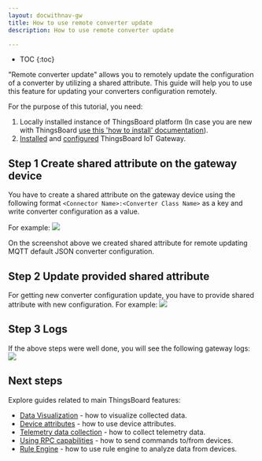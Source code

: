 ```yaml
---
layout: docwithnav-gw
title: How to use remote converter update
description: How to use remote converter update

---
```


* TOC
{:toc}

"Remote converter update" allows you to remotely update the configuration of a converter by utilizing a shared attribute.
This guide will help you to use this feature for updating your converters configuration remotely.

For the purpose of this tutorial, you need:  
1. Locally installed instance of ThingsBoard platform (In case you are new with ThingsBoard [use this 'how to install' documentation](/docs/user-guide/install/installation-options/)).
2. [Installed](/docs/iot-gateway/installation/) and [configured](/docs/iot-gateway/configuration/) ThingsBoard IoT Gateway. 

## Step 1 Create shared attribute on the gateway device

You have to create a shared attribute on the gateway device using the following 
format `<Connector Name>:<Converter Class Name>` as a key and write converter configuration as a value.

For example:
![](/images/gateway/remote-converter-update-create-shared-attr.png)

On the screenshot above we created shared attribute for remote updating MQTT default JSON converter configuration.

## Step 2 Update provided shared attribute

For getting new converter configuration update, you have to provide shared attribute with new configuration.
For example:
![](/images/gateway/remote-converter-update-shared-attr.png)

## Step 3 Logs

If the above steps were well done, you will see the following gateway logs:
![](/images/gateway/remote-converter-update-logs.png)

## Next steps

Explore guides related to main ThingsBoard features:

 - [Data Visualization](/docs/user-guide/visualization/) - how to visualize collected data.
 - [Device attributes](/docs/user-guide/attributes/) - how to use device attributes.
 - [Telemetry data collection](/docs/user-guide/telemetry/) - how to collect telemetry data.
 - [Using RPC capabilities](/docs/user-guide/rpc/) - how to send commands to/from devices.
 - [Rule Engine](/docs/user-guide/rule-engine/) - how to use rule engine to analyze data from devices.
